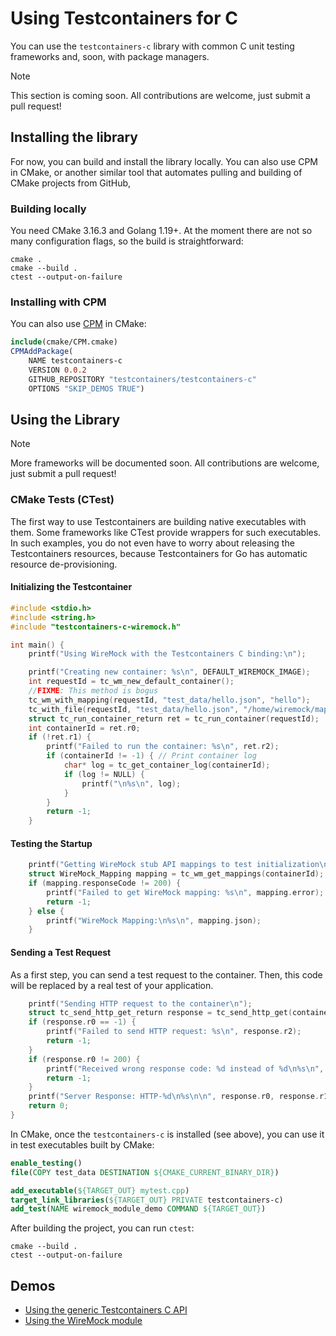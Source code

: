 # Using Testcontainers for C

You can use the `testcontainers-c` library with common C
unit testing frameworks and, soon, with package managers.

> [!NOTE]
> This section is coming soon. All contributions are welcome, just submit a pull request!

## Installing the library

For now, you can build and install the library locally.
You can also use CPM in CMake, or another similar tool
that automates pulling and building of CMake projects from GitHub,

### Building locally

You need CMake 3.16.3 and Golang 1.19+.
At the moment there are not so many configuration flags, so the build is straightforward:

```shell
cmake .
cmake --build .
ctest --output-on-failure
```

### Installing with CPM

You can also use [CPM](https://github.com/cpm-cmake/CPM.cmake) in CMake:

```cmake
include(cmake/CPM.cmake)
CPMAddPackage(
    NAME testcontainers-c
    VERSION 0.0.2
    GITHUB_REPOSITORY "testcontainers/testcontainers-c"
    OPTIONS "SKIP_DEMOS TRUE")
```

## Using the Library

> [!NOTE]
> More frameworks will be documented soon. All contributions are welcome, just submit a pull request!

### CMake Tests (CTest)

The first way to use Testcontainers are building native executables with them.
Some frameworks like CTest provide wrappers for such executables.
In such examples, you do not even have to worry about releasing the Testcontainers resources, because
Testcontainers for Go has automatic resource de-provisioning.

#### Initializing the Testcontainer

```c
#include <stdio.h>
#include <string.h>
#include "testcontainers-c-wiremock.h"

int main() {
    printf("Using WireMock with the Testcontainers C binding:\n");

    printf("Creating new container: %s\n", DEFAULT_WIREMOCK_IMAGE);
    int requestId = tc_wm_new_default_container();
    //FIXME: This method is bogus
    tc_wm_with_mapping(requestId, "test_data/hello.json", "hello");
    tc_with_file(requestId, "test_data/hello.json", "/home/wiremock/mappings/hello2.json");
    struct tc_run_container_return ret = tc_run_container(requestId);
    int containerId = ret.r0;
    if (!ret.r1) {
        printf("Failed to run the container: %s\n", ret.r2);
        if (containerId != -1) { // Print container log
            char* log = tc_get_container_log(containerId);
            if (log != NULL) {
                printf("\n%s\n", log);
            }
        }
        return -1;
    }
```

#### Testing the Startup

```c
    printf("Getting WireMock stub API mappings to test initialization\n");
    struct WireMock_Mapping mapping = tc_wm_get_mappings(containerId);
    if (mapping.responseCode != 200) {
        printf("Failed to get WireMock mapping: %s\n", mapping.error);
        return -1;
    } else {
        printf("WireMock Mapping:\n%s\n", mapping.json);
    }
```

#### Sending a Test Request

As a first step, you can send a test request to the container.
Then, this code will be replaced by a real test of your application.

```c
    printf("Sending HTTP request to the container\n");
    struct tc_send_http_get_return response = tc_send_http_get(containerId, 8080, "/hello");
    if (response.r0 == -1) {
        printf("Failed to send HTTP request: %s\n", response.r2);
        return -1;
    }
    if (response.r0 != 200) {
        printf("Received wrong response code: %d instead of %d\n%s\n", response.r0, 200, response.r2);
        return -1;
    }
    printf("Server Response: HTTP-%d\n%s\n\n", response.r0, response.r1);
    return 0;
}
```

In CMake, once the `testcontainers-c` is installed (see above),
you can use it in test executables built by CMake:

```cmake
enable_testing()
file(COPY test_data DESTINATION ${CMAKE_CURRENT_BINARY_DIR})

add_executable(${TARGET_OUT} mytest.cpp)
target_link_libraries(${TARGET_OUT} PRIVATE testcontainers-c)
add_test(NAME wiremock_module_demo COMMAND ${TARGET_OUT})
```

After building the project, you can run `ctest`:

```shell
cmake --build .
ctest --output-on-failure
```

## Demos

- [Using the generic Testcontainers C API](../../demo/generic-container/README.md)
- [Using the WireMock module](../../demo/wiremock/README.md)
